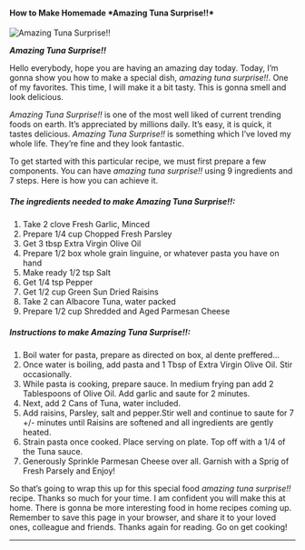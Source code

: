             

#### How to Make Homemade \*Amazing Tuna Surprise!!\*

![<em>Amazing Tuna Surprise!!</em>](https://img-global.cpcdn.com/recipes/6606683594293248/751x532cq70/amazing-tuna-surprise-recipe-main-photo.jpg)

**<em>Amazing Tuna Surprise!!</em>**

Hello everybody, hope you are having an amazing day today. Today, I’m gonna show you how to make a special dish, _amazing tuna surprise!!_. One of my favorites. This time, I will make it a bit tasty. This is gonna smell and look delicious.

_Amazing Tuna Surprise!!_ is one of the most well liked of current trending foods on earth. It’s appreciated by millions daily. It’s easy, it is quick, it tastes delicious. _Amazing Tuna Surprise!!_ is something which I’ve loved my whole life. They’re fine and they look fantastic.

To get started with this particular recipe, we must first prepare a few components. You can have _amazing tuna surprise!!_ using 9 ingredients and 7 steps. Here is how you can achieve it.

##### The ingredients needed to make _Amazing Tuna Surprise!!_:

1.  Take 2 clove Fresh Garlic, Minced
2.  Prepare 1/4 cup Chopped Fresh Parsley
3.  Get 3 tbsp Extra Virgin Olive Oil
4.  Prepare 1/2 box whole grain linguine, or whatever pasta you have on hand
5.  Make ready 1/2 tsp Salt
6.  Get 1/4 tsp Pepper
7.  Get 1/2 cup Green Sun Dried Raisins
8.  Take 2 can Albacore Tuna, water packed
9.  Prepare 1/2 cup Shredded and Aged Parmesan Cheese

##### Instructions to make _Amazing Tuna Surprise!!_:

1.  Boil water for pasta, prepare as directed on box, al dente preffered…
2.  Once water is boiling, add pasta and 1 Tbsp of Extra Virgin Olive Oil. Stir occasionally.
3.  While pasta is cooking, prepare sauce. In medium frying pan add 2 Tablespoons of Olive Oil. Add garlic and saute for 2 minutes.
4.  Next, add 2 Cans of Tuna, water included.
5.  Add raisins, Parsley, salt and pepper.Stir well and continue to saute for 7 +/- minutes until Raisins are softened and all ingredients are gently heated.
6.  Strain pasta once cooked. Place serving on plate. Top off with a 1/4 of the Tuna sauce.
7.  Generously Sprinkle Parmesan Cheese over all. Garnish with a Sprig of Fresh Parsely and Enjoy!

So that’s going to wrap this up for this special food _amazing tuna surprise!!_ recipe. Thanks so much for your time. I am confident you will make this at home. There is gonna be more interesting food in home recipes coming up. Remember to save this page in your browser, and share it to your loved ones, colleague and friends. Thanks again for reading. Go on get cooking!

* * *